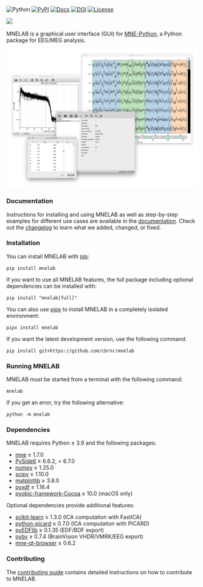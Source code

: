 ![Python](https://img.shields.io/pypi/pyversions/mnelab.svg?logo=python&logoColor=white)
[![PyPI](https://img.shields.io/pypi/v/mnelab)](https://pypi.org/project/mnelab/)
[![Docs](https://readthedocs.org/projects/mnelab/badge/?version=latest)](https://mnelab.readthedocs.io/)
[![DOI](https://joss.theoj.org/papers/10.21105/joss.04650/status.svg)](https://doi.org/10.21105/joss.04650)
[![License](https://img.shields.io/github/license/cbrnr/mnelab)](LICENSE)

![](https://raw.githubusercontent.com/cbrnr/mnelab/main/mnelab/images/mnelab_logo.png)

MNELAB is a graphical user interface (GUI) for [MNE-Python](https://mne.tools/stable/index.html), a Python package for EEG/MEG analysis.

![](https://raw.githubusercontent.com/cbrnr/mnelab/main/mnelab.png)

### Documentation

Instructions for installing and using MNELAB as well as step-by-step examples for different use cases are available in the [documentation](https://mnelab.readthedocs.io/). Check out the [changelog](https://github.com/cbrnr/mnelab/blob/main/CHANGELOG.md) to learn what we added, changed, or fixed.


### Installation

You can install MNELAB with [pip](https://pip.pypa.io/en/stable/):

```
pip install mnelab
```

If you want to use all MNELAB features, the full package including optional dependencies can be installed with:

```
pip install "mnelab[full]"
```

You can also use [pipx](https://pypa.github.io/pipx/) to install MNELAB in a completely isolated environment:

```
pipx install mnelab
```

If you want the latest development version, use the following command:

```
pip install git+https://github.com/cbrnr/mnelab
```


### Running MNELAB

MNELAB must be started from a terminal with the following command:

```
mnelab
```

If you get an error, try the following alternative:

```
python -m mnelab
```

### Dependencies

MNELAB requires Python ≥ 3.9 and the following packages:
- [mne](https://mne.tools/stable/index.html) ≥ 1.7.0
- [PySide6](https://www.qt.io/qt-for-python) ≥ 6.6.2, < 6.7.0
- [numpy](http://www.numpy.org/) ≥ 1.25.0
- [scipy](https://scipy.org/) ≥ 1.10.0
- [matplotlib](https://matplotlib.org/) ≥ 3.8.0
- [pyxdf](https://github.com/xdf-modules/xdf-Python) ≥ 1.16.4
- [pyobjc-framework-Cocoa](https://pyobjc.readthedocs.io/en/latest/) ≥ 10.0 (macOS only)

Optional dependencies provide additional features:
- [scikit-learn](https://scikit-learn.org/stable/) ≥ 1.3.0 (ICA computation with FastICA)
- [python-picard](https://pierreablin.github.io/picard/) ≥ 0.7.0 (ICA computation with PICARD)
- [pyEDFlib](https://pyedflib.readthedocs.io/en/latest/) ≥ 0.1.35 (EDF/BDF export)
- [pybv](https://pybv.readthedocs.io/en/stable/) ≥ 0.7.4 (BrainVision VHDR/VMRK/EEG export)
- [mne-qt-browser](https://github.com/mne-tools/mne-qt-browser) ≥ 0.6.2


### Contributing

The [contributing guide](https://github.com/cbrnr/mnelab/blob/main/CONTRIBUTING.md) contains detailed instructions on how to contribute to MNELAB.
